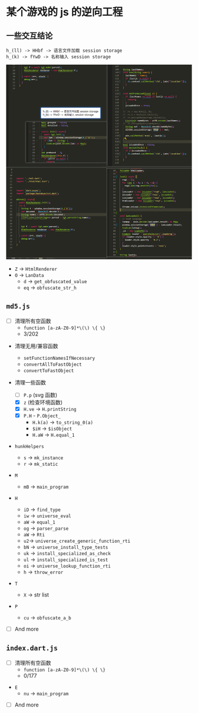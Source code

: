 # 某个游戏的 js 的逆向工程

## 一些交互结论

```text
h_(ll) -> HHbf -> 语言文件加载 session storage
h_(k) -> fYwD -> 名称输入 session storage
```

![h_](image.png)

- `Z` -> `HtmlRenderer`
- `O` -> `LanData`
  - `d` -> `get_obfuscated_value`
  - `eq` -> `obfuscate_str_h`

## `md5.js`

- [ ] 清理所有空函数
  - `function [a-zA-Z0-9]*\(\) \{ \}`
  - 3/202
  
- 清理无用/兼容函数
  - `setFunctionNamesIfNecessary`
  - `convertAllToFastObject`
  - `convertToFastObject`

- 清理一些函数
  - [ ] `P.p` (svg 函数)
  - [x] `z` (检查环境函数)
  - [x] `H.ve` -> `H.printString`
  - [x] `P.H` - `P.Object_`
    - `H.k(a)` -> `to_string_0(a)`
    - `$iH` -> `$isObject`
    - `H.aW` -> `H.equal_1`

- `hunkHelpers`
  - `s` -> `mk_instance`
  - `r` -> `mk_static`

- `M`
  - `mB` -> `main_program`

- `H`
  - `iD` -> `find_type`
  - `iw` -> `universe_eval`
  - `aW` -> `equal_1`
  - `og` -> `parser_parse`
  - `aW` -> `Rti`
  - `u2`-> `universe_create_generic_function_rti`
  - `bN` -> `universe_install_type_tests`
  - `uk` -> `install_specialized_as_check`
  - `ul` -> `install_specialized_is_test`
  - `oi` -> `universe_lookup_function_rti`
  - `h` -> `throw_error`

- `T`
  - `X` -> str list

- `P`
  - `cu` -> `obfuscate_a_b`

- [ ] And more

## `index.dart.js`

- [ ] 清理所有空函数
  - `function [a-zA-Z0-9]*\(\) \{ \}`
  - 0/177

- `E`
  - `nu` -> `main_program`

- [ ] And more
